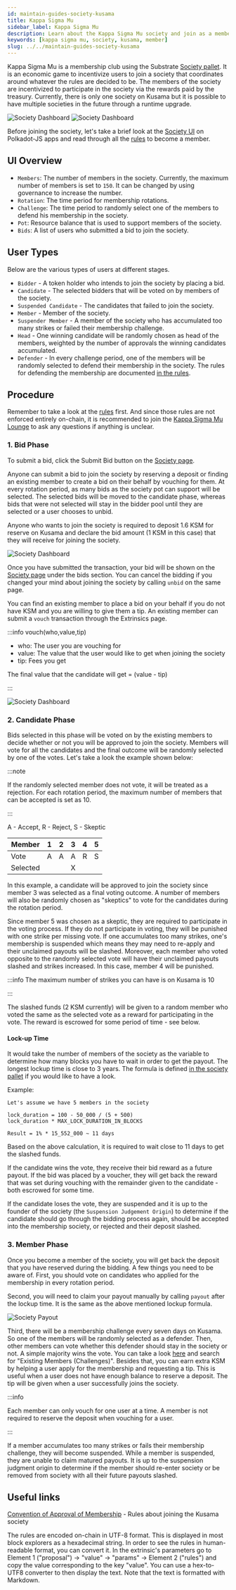 ```yaml
---
id: maintain-guides-society-kusama
title: Kappa Sigma Mu
sidebar_label: Kappa Sigma Mu
description: Learn about the Kappa Sigma Mu society and join as a member.
keywords: [kappa sigma mu, society, kusama, member]
slug: ../../maintain-guides-society-kusama
---
```


Kappa Sigma Mu is a membership club using the Substrate
[Society pallet](https://paritytech.github.io/substrate/master/pallet_society/index.html). It is an
economic game to incentivize users to join a society that coordinates around whatever the rules are
decided to be. The members of the society are incentivized to participate in the society via the
rewards paid by the treasury. Currently, there is only one society on Kusama but it is possible to
have multiple societies in the future through a runtime upgrade.

![Society Dashboard](../../assets/kusama/kusama_society_page.png)
![Society Dashboard](../../assets/kusama/kusama_society_page2.png)

Before joining the society, let's take a brief look at the
[Society UI](https://polkadot.js.org/apps/#/society) on Polkadot-JS apps and read through all the
[rules](https://kusama.subscan.io/extrinsic/0x948d3a4378914341dc7af9220a4c73acb2b3f72a70f14ee8089799da16d94c17)
to become a member.

## UI Overview

- `Members`: The number of members in the society. Currently, the maximum number of members is set
  to `150`. It can be changed by using governance to increase the number.
- `Rotation`: The time period for membership rotations.
- `Challenge`: The time period to randomly select one of the members to defend his membership in the
  society.
- `Pot`: Resource balance that is used to support members of the society.
- `Bids`: A list of users who submitted a bid to join the society.

## User Types

Below are the various types of users at different stages.

- `Bidder` - A token holder who intends to join the society by placing a bid.
- `Candidate` - The selected bidders that will be voted on by members of the society.
- `Suspended Candidate` - The candidates that failed to join the society.
- `Member` - Member of the society.
- `Suspender Member` - A member of the society who has accumulated too many strikes or failed their
  membership challenge.
- `Head` - One winning candidate will be randomly chosen as head of the members, weighted by the
  number of approvals the winning candidates accumulated.
- `Defender` - In every challenge period, one of the members will be randomly selected to defend
  their membership in the society. The rules for defending the membership are documented
  [in the rules](https://kusama.subscan.io/extrinsic/0x948d3a4378914341dc7af9220a4c73acb2b3f72a70f14ee8089799da16d94c17).

## Procedure

Remember to take a look at the
[rules](https://kusama.subscan.io/extrinsic/0x948d3a4378914341dc7af9220a4c73acb2b3f72a70f14ee8089799da16d94c17)
first. And since those rules are not enforced entirely on-chain, it is recommended to join the
[Kappa Sigma Mu Lounge](https://app.element.io/#/room/!BUmiAAnAYSRGarqwOt:matrix.parity.io) to ask
any questions if anything is unclear.

### 1. Bid Phase

To submit a bid, click the Submit Bid button on the
[Society page](https://ipfs.io/ipns/kusama.dotapps.io/#/society).

Anyone can submit a bid to join the society by reserving a deposit or finding an existing member to
create a bid on their behalf by vouching for them. At every rotation period, as many bids as the
society pot can support will be selected. The selected bids will be moved to the candidate phase,
whereas bids that were not selected will stay in the bidder pool until they are selected or a user
chooses to unbid.

Anyone who wants to join the society is required to deposit 1.6 KSM for reserve on Kusama and
declare the bid amount (1 KSM in this case) that they will receive for joining the society.

![Society Dashboard](../../assets/society/test_bid.jpg)

Once you have submitted the transaction, your bid will be shown on the
[Society page](https://ipfs.io/ipns/kusama.dotapps.io/#/society) under the bids section. You can
cancel the bidding if you changed your mind about joining the society by calling `unbid` on the same
page.

You can find an existing member to place a bid on your behalf if you do not have KSM and you are
willing to give them a tip. An existing member can submit a `vouch` transaction through the
Extrinsics page.

:::info vouch(who,value,tip)

- who: The user you are vouching for
- value: The value that the user would like to get when joining the society
- tip: Fees you get

The final value that the candidate will get = (value - tip)

:::

![Society Dashboard](../../assets/society/vouch.jpg)

### 2. Candidate Phase

Bids selected in this phase will be voted on by the existing members to decide whether or not you
will be approved to join the society. Members will vote for all the candidates and the final outcome
will be randomly selected by one of the votes. Let's take a look the example shown below:

:::note

If the randomly selected member does not vote, it will be treated as a rejection. For each rotation
period, the maximum number of members that can be accepted is set as 10.

:::

A - Accept, R - Reject, S - Skeptic

| Member   | 1   | 2   | 3   | 4   | 5   |
| -------- | --- | --- | --- | --- | --- |
| Vote     | A   | A   | A   | R   | S   |
| Selected |     |     | X   |     |     |

In this example, a candidate will be approved to join the society since member 3 was selected as a
final voting outcome. A number of members will also be randomly chosen as "skeptics" to vote for the
candidates during the rotation period.

Since member 5 was chosen as a skeptic, they are required to participate in the voting process. If
they do not participate in voting, they will be punished with one strike per missing vote. If one
accumulates too many strikes, one's membership is suspended which means they may need to re-apply
and their unclaimed payouts will be slashed. Moreover, each member who voted opposite to the
randomly selected vote will have their unclaimed payouts slashed and strikes increased. In this
case, member 4 will be punished.

:::info The maximum number of strikes you can have is on Kusama is 10

:::

The slashed funds (2 KSM currently) will be given to a random member who voted the same as the
selected vote as a reward for participating in the vote. The reward is escrowed for some period of
time - see below.

#### Lock-up Time

It would take the number of members of the society as the variable to determine how many blocks you
have to wait in order to get the payout. The longest lockup time is close to 3 years. The formula is
defined
[in the society pallet](https://paritytech.github.io/substrate/master/pallet_society/index.html) if
you would like to have a look.

Example:

```
Let's assume we have 5 members in the society

lock_duration = 100 - 50_000 / (5 + 500)
lock_duration * MAX_LOCK_DURATION_IN_BLOCKS

Result = 1% * 15_552_000 ~ 11 days
```

Based on the above calculation, it is required to wait close to 11 days to get the slashed funds.

If the candidate wins the vote, they receive their bid reward as a future payout. If the bid was
placed by a voucher, they will get back the reward that was set during vouching with the remainder
given to the candidate - both escrowed for some time.

If the candidate loses the vote, they are suspended and it is up to the founder of the society (the
`Suspension Judgement Origin`) to determine if the candidate should go through the bidding process
again, should be accepted into the membership society, or rejected and their deposit slashed.

### 3. Member Phase

Once you become a member of the society, you will get back the deposit that you have reserved during
the bidding. A few things you need to be aware of. First, you should vote on candidates who applied
for the membership in every rotation period.

Second, you will need to claim your payout manually by calling `payout` after the lockup time. It is
the same as the above mentioned lockup formula.

![Society Payout](../../assets/society/payout.jpg)

Third, there will be a membership challenge every seven days on Kusama. So one of the members will
be randomly selected as a defender. Then, other members can vote whether this defender should stay
in the society or not. A simple majority wins the vote. You can take a look
[here](https://kusama.subscan.io/extrinsic/0x948d3a4378914341dc7af9220a4c73acb2b3f72a70f14ee8089799da16d94c17)
and search for "Existing Members (Challenges)". Besides that, you can earn extra KSM by helping a
user apply for the membership and requesting a tip. This is useful when a user does not have enough
balance to reserve a deposit. The tip will be given when a user successfully joins the society.

:::info

Each member can only vouch for one user at a time. A member is not required to reserve the deposit
when vouching for a user.

:::

If a member accumulates too many strikes or fails their membership challenge, they will become
suspended. While a member is suspended, they are unable to claim matured payouts. It is up to the
suspension judgment origin to determine if the member should re-enter society or be removed from
society with all their future payouts slashed.

## Useful links

[Convention of Approval of Membership](https://kusama.subscan.io/extrinsic/0x948d3a4378914341dc7af9220a4c73acb2b3f72a70f14ee8089799da16d94c17) -
Rules about joining the Kusama society

The rules are encoded on-chain in UTF-8 format. This is displayed in most block explorers as a
hexadecimal string. In order to see the rules in human-readable format, you can convert it. In the
extrinsic's parameters go to Element 1 ("proposal") -> "value" -> "params" -> Element 2 ("rules")
and copy the value corresponding to the key "value". You can use a hex-to-UTF8 converter to then
display the text. Note that the text is formatted with Markdown.
